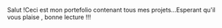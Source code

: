Salut !Ceci est mon portefolio contenant tous mes projets...Esperant qu'il vous plaise , bonne lecture !!!
